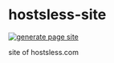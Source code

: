 # hostsless-site
[![generate page site](https://github.com/geek-fun/hostsless-site/actions/workflows/page-site.yml/badge.svg)](https://github.com/geek-fun/hostsless-site/actions/workflows/page-site.yml)

site of hostsless.com
